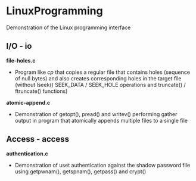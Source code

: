 # LinuxProgramming
Demonstration of the Linux programming interface

## I/O - io
**file-holes.c**
- Program like *cp* that copies a regular file that contains holes (sequence of null bytes) and also creates corresponding holes in the target file (without lseek() SEEK_DATA / SEEK_HOLE operations and truncate() / ftruncate() functions)

**atomic-append.c**
- Demonstration of getopt(), pread() and writev() performing gather output in program that atomically appends multiple files to a single file

## Access - access
**authentication.c**
- Demonstration of uset authentication against the shadow password file using getpwnam(), getspnam(), getpass() and crypt()

